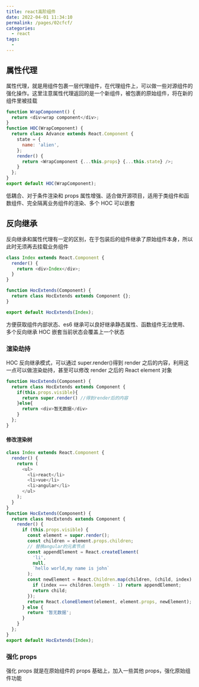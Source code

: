 ```yaml
---
title: react高阶组件
date: 2022-04-01 11:34:10
permalink: /pages/02cfcf/
categories:
  - react
tags:
  -
---
```


## 属性代理

属性代理，就是用组件包裹一层代理组件，在代理组件上，可以做一些对源组件的强化操作。这里注意属性代理返回的是一个新组件，被包裹的原始组件，将在新的组件里被挂载

```js
function WrapComponent() {
  return <div>wrap component</div>;
}
function HOC(WrapComponent) {
  return class Advance extends React.Component {
    state = {
      name: 'alien',
    };
    render() {
      return <WrapComponent {...this.props} {...this.state} />;
    }
  };
}
export default HOC(WrapComponent);
```

低耦合、对于条件渲染和 props 属性增强、适合做开源项目，适用于类组件和函数组件、完全隔离业务组件的渲染、多个 HOC 可以嵌套

## 反向继承

反向继承和属性代理有一定的区别，在于包装后的组件继承了原始组件本身，所以此时无须再去挂载业务组件

```js
class Index extends React.Component {
  render() {
    return <div>Index</div>;
  }
}

function HocExtends(Component) {
  return class HocExtends extends Component {};
}

export default HocExtends(Index);
```

方便获取组件内部状态、es6 继承可以良好继承静态属性、函数组件无法使用、多个反向继承 HOC 嵌套当前状态会覆盖上一个状态

### 渲染劫持

HOC 反向继承模式，可以通过 super.render()得到 render 之后的内容，利用这一点可以做渲染劫持，甚至可以修改 render 之后的 React element 对象

```js
function HocExtends(Component) {
  return class HocExtends extends Component {
    if(this.props.visible){
      return super.render() //得到render后的内容
    }else{
      return <div>暂无数据</div>
    }
  };
}
```

#### 修改渲染树

```js
class Index extends React.Component {
  render() {
    return (
      <ul>
        <li>react</li>
        <li>vue</li>
        <li>angular</li>
      </ul>
    );
  }
}
function HocExtends(Component) {
  return class HocExtends extends Component {
    render() {
      if (this.props.visible) {
        const element = super.render();
        const children = element.props.children;
        // 替换angular的元素节点
        const appendElement = React.createElement(
          'li',
          null,
          `hello world,my name is john`
        );
        const newElement = React.Children.map(children, (child, index) => {
          if (index === children.length - 1) return appendElement;
          return child;
        });
        return React.cloneElement(element, element.props, newElement);
      } else {
        return '暂无数据';
      }
    }
  };
}
export default HocExtends(Index);
```

### 强化 props

强化 props 就是在原始组件的 props 基础上，加入一些其他 props，强化原始组件功能

